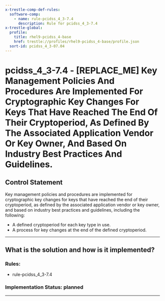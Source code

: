 ```yaml
---
x-trestle-comp-def-rules:
  software-comp:
    - name: rule-pcidss_4_3-7.4
      description: Rule for pcidss_4_3-7.4
x-trestle-global:
  profile:
    title: rhel9-pcidss_4-base
    href: trestle://profiles/rhel9-pcidss_4-base/profile.json
  sort-id: pcidss_4_3-07.04
---
```


# pcidss_4_3-7.4 - \[REPLACE_ME\] Key Management Policies And Procedures Are Implemented For Cryptographic Key Changes For Keys That Have Reached The End Of Their Cryptoperiod, As Defined By The Associated Application Vendor Or Key Owner, And Based On Industry Best Practices And Guidelines.

## Control Statement

Key management policies and procedures are implemented for cryptographic key changes for
keys that have reached the end of their cryptoperiod, as defined by the associated
application vendor or key owner, and based on industry best practices and guidelines,
including the following:
- A defined cryptoperiod for each key type in use.
- A process for key changes at the end of the defined cryptoperiod.

______________________________________________________________________

## What is the solution and how is it implemented?

<!-- For implementation status enter one of: implemented, partial, planned, alternative, not-applicable -->

<!-- Note that the list of rules under ### Rules: is read-only and changes will not be captured after assembly to JSON -->

<!-- Add control implementation description here for control: pcidss_4_3-7.4 -->

### Rules:

  - rule-pcidss_4_3-7.4

### Implementation Status: planned

______________________________________________________________________

